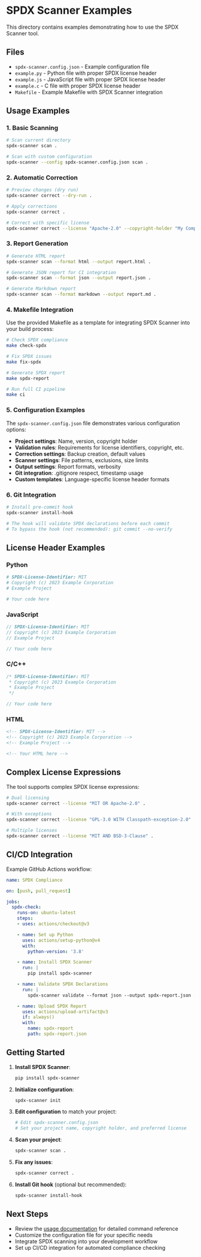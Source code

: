 # SPDX Scanner Examples

This directory contains examples demonstrating how to use the SPDX Scanner tool.

## Files

- `spdx-scanner.config.json` - Example configuration file
- `example.py` - Python file with proper SPDX license header
- `example.js` - JavaScript file with proper SPDX license header
- `example.c` - C file with proper SPDX license header
- `Makefile` - Example Makefile with SPDX Scanner integration

## Usage Examples

### 1. Basic Scanning

```bash
# Scan current directory
spdx-scanner scan .

# Scan with custom configuration
spdx-scanner --config spdx-scanner.config.json scan .
```

### 2. Automatic Correction

```bash
# Preview changes (dry run)
spdx-scanner correct --dry-run .

# Apply corrections
spdx-scanner correct .

# Correct with specific license
spdx-scanner correct --license "Apache-2.0" --copyright-holder "My Company" .
```

### 3. Report Generation

```bash
# Generate HTML report
spdx-scanner scan --format html --output report.html .

# Generate JSON report for CI integration
spdx-scanner scan --format json --output report.json .

# Generate Markdown report
spdx-scanner scan --format markdown --output report.md .
```

### 4. Makefile Integration

Use the provided Makefile as a template for integrating SPDX Scanner into your build process:

```bash
# Check SPDX compliance
make check-spdx

# Fix SPDX issues
make fix-spdx

# Generate SPDX report
make spdx-report

# Run full CI pipeline
make ci
```

### 5. Configuration Examples

The `spdx-scanner.config.json` file demonstrates various configuration options:

- **Project settings**: Name, version, copyright holder
- **Validation rules**: Requirements for license identifiers, copyright, etc.
- **Correction settings**: Backup creation, default values
- **Scanner settings**: File patterns, exclusions, size limits
- **Output settings**: Report formats, verbosity
- **Git integration**: .gitignore respect, timestamp usage
- **Custom templates**: Language-specific license header formats

### 6. Git Integration

```bash
# Install pre-commit hook
spdx-scanner install-hook

# The hook will validate SPDX declarations before each commit
# To bypass the hook (not recommended): git commit --no-verify
```

## License Header Examples

### Python
```python
# SPDX-License-Identifier: MIT
# Copyright (c) 2023 Example Corporation
# Example Project

# Your code here
```

### JavaScript
```javascript
// SPDX-License-Identifier: MIT
// Copyright (c) 2023 Example Corporation
// Example Project

// Your code here
```

### C/C++
```c
/* SPDX-License-Identifier: MIT
 * Copyright (c) 2023 Example Corporation
 * Example Project
 */

// Your code here
```

### HTML
```html
<!-- SPDX-License-Identifier: MIT -->
<!-- Copyright (c) 2023 Example Corporation -->
<!-- Example Project -->

<!-- Your HTML here -->
```

## Complex License Expressions

The tool supports complex SPDX license expressions:

```bash
# Dual licensing
spdx-scanner correct --license "MIT OR Apache-2.0" .

# With exceptions
spdx-scanner correct --license "GPL-3.0 WITH Classpath-exception-2.0" .

# Multiple licenses
spdx-scanner correct --license "MIT AND BSD-3-Clause" .
```

## CI/CD Integration

Example GitHub Actions workflow:

```yaml
name: SPDX Compliance

on: [push, pull_request]

jobs:
  spdx-check:
    runs-on: ubuntu-latest
    steps:
    - uses: actions/checkout@v3

    - name: Set up Python
      uses: actions/setup-python@v4
      with:
        python-version: '3.8'

    - name: Install SPDX Scanner
      run: |
        pip install spdx-scanner

    - name: Validate SPDX Declarations
      run: |
        spdx-scanner validate --format json --output spdx-report.json .

    - name: Upload SPDX Report
      uses: actions/upload-artifact@v3
      if: always()
      with:
        name: spdx-report
        path: spdx-report.json
```

## Getting Started

1. **Install SPDX Scanner**:
   ```bash
   pip install spdx-scanner
   ```

2. **Initialize configuration**:
   ```bash
   spdx-scanner init
   ```

3. **Edit configuration** to match your project:
   ```bash
   # Edit spdx-scanner.config.json
   # Set your project name, copyright holder, and preferred license
   ```

4. **Scan your project**:
   ```bash
   spdx-scanner scan .
   ```

5. **Fix any issues**:
   ```bash
   spdx-scanner correct .
   ```

6. **Install Git hook** (optional but recommended):
   ```bash
   spdx-scanner install-hook
   ```

## Next Steps

- Review the [usage documentation](../docs/usage.md) for detailed command reference
- Customize the configuration file for your specific needs
- Integrate SPDX scanning into your development workflow
- Set up CI/CD integration for automated compliance checking